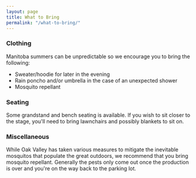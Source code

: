 ```yaml
---
layout: page
title: What to Bring
permalink: "/what-to-bring/"
---
```

### Clothing
Manitoba summers can be unpredictable so we encourage you to bring the following:

- Sweater/hoodie for later in the evening
- Rain poncho and/or umbrella in the case of an unexpected shower
- Mosquito repellant

### Seating
Some grandstand and bench seating is available. If you wish to sit closer to the stage, you'll need to bring lawnchairs and possibly blankets to sit on.

### Miscellaneous
While Oak Valley has taken various measures to mitigate the inevitable mosquitos that populate the great outdoors, we recommend that you bring mosquito repellant. Generally the pests only come out once the production is over and you're on the way back to the parking lot.